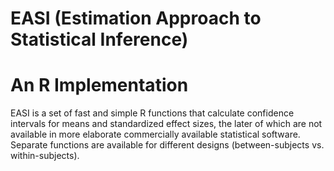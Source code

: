 # EASI (Estimation Approach to Statistical Inference)
# An R Implementation

EASI is a set of fast and simple R functions that calculate confidence intervals for means and standardized effect sizes, the later of which are not available in more elaborate commercially available statistical software. Separate functions are available for different designs (between-subjects vs. within-subjects).
